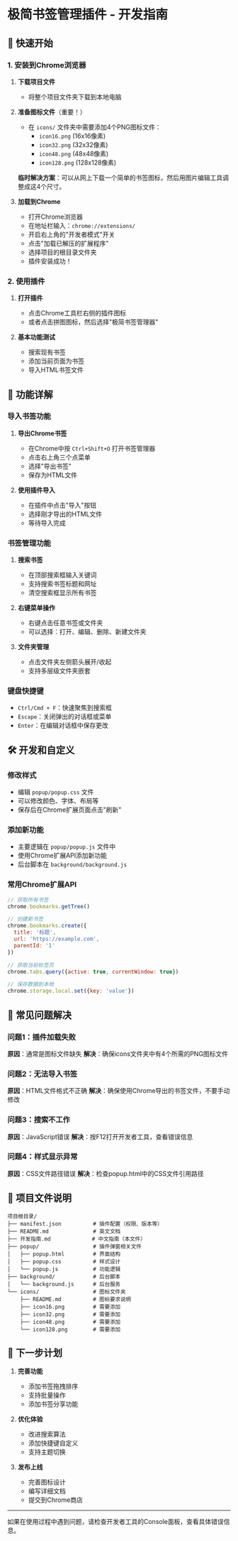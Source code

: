 # 极简书签管理插件 - 开发指南

## 🚀 快速开始

### 1. 安装到Chrome浏览器

1. **下载项目文件**
   - 将整个项目文件夹下载到本地电脑

2. **准备图标文件**（重要！）
   - 在 `icons/` 文件夹中需要添加4个PNG图标文件：
     - `icon16.png` (16x16像素)
     - `icon32.png` (32x32像素)
     - `icon48.png` (48x48像素)
     - `icon128.png` (128x128像素)
   
   **临时解决方案**：可以从网上下载一个简单的书签图标，然后用图片编辑工具调整成这4个尺寸。

3. **加载到Chrome**
   - 打开Chrome浏览器
   - 在地址栏输入：`chrome://extensions/`
   - 开启右上角的"开发者模式"开关
   - 点击"加载已解压的扩展程序"
   - 选择项目的根目录文件夹
   - 插件安装成功！

### 2. 使用插件

1. **打开插件**
   - 点击Chrome工具栏右侧的插件图标
   - 或者点击拼图图标，然后选择"极简书签管理器"

2. **基本功能测试**
   - 搜索现有书签
   - 添加当前页面为书签
   - 导入HTML书签文件

## 🔧 功能详解

### 导入书签功能

1. **导出Chrome书签**
   - 在Chrome中按 `Ctrl+Shift+O` 打开书签管理器
   - 点击右上角三个点菜单
   - 选择"导出书签"
   - 保存为HTML文件

2. **使用插件导入**
   - 在插件中点击"导入"按钮
   - 选择刚才导出的HTML文件
   - 等待导入完成

### 书签管理功能

1. **搜索书签**
   - 在顶部搜索框输入关键词
   - 支持搜索书签标题和网址
   - 清空搜索框显示所有书签

2. **右键菜单操作**
   - 右键点击任意书签或文件夹
   - 可以选择：打开、编辑、删除、新建文件夹

3. **文件夹管理**
   - 点击文件夹左侧箭头展开/收起
   - 支持多层级文件夹嵌套

### 键盘快捷键

- `Ctrl/Cmd + F`：快速聚焦到搜索框
- `Escape`：关闭弹出的对话框或菜单
- `Enter`：在编辑对话框中保存更改

## 🛠️ 开发和自定义

### 修改样式

- 编辑 `popup/popup.css` 文件
- 可以修改颜色、字体、布局等
- 保存后在Chrome扩展页面点击"刷新"

### 添加新功能

- 主要逻辑在 `popup/popup.js` 文件中
- 使用Chrome扩展API添加新功能
- 后台脚本在 `background/background.js`

### 常用Chrome扩展API

```javascript
// 获取所有书签
chrome.bookmarks.getTree()

// 创建新书签
chrome.bookmarks.create({
  title: '标题',
  url: 'https://example.com',
  parentId: '1'
})

// 获取当前标签页
chrome.tabs.query({active: true, currentWindow: true})

// 保存数据到本地
chrome.storage.local.set({key: 'value'})
```

## 🐛 常见问题解决

### 问题1：插件加载失败
**原因**：通常是图标文件缺失
**解决**：确保icons文件夹中有4个所需的PNG图标文件

### 问题2：无法导入书签
**原因**：HTML文件格式不正确
**解决**：确保使用Chrome导出的书签文件，不要手动修改

### 问题3：搜索不工作
**原因**：JavaScript错误
**解决**：按F12打开开发者工具，查看错误信息

### 问题4：样式显示异常
**原因**：CSS文件路径错误
**解决**：检查popup.html中的CSS文件引用路径

## 📁 项目文件说明

```
项目根目录/
├── manifest.json          # 插件配置（权限、版本等）
├── README.md              # 英文文档
├── 开发指南.md             # 中文指南（本文件）
├── popup/                 # 插件弹窗相关文件
│   ├── popup.html         # 界面结构
│   ├── popup.css          # 样式设计
│   └── popup.js           # 功能逻辑
├── background/            # 后台脚本
│   └── background.js      # 后台服务
└── icons/                 # 图标文件夹
    ├── README.md          # 图标要求说明
    ├── icon16.png         # 需要添加
    ├── icon32.png         # 需要添加
    ├── icon48.png         # 需要添加
    └── icon128.png        # 需要添加
```

## 🎯 下一步计划

1. **完善功能**
   - 添加书签拖拽排序
   - 支持批量操作
   - 添加书签分享功能

2. **优化体验**
   - 改进搜索算法
   - 添加快捷键自定义
   - 支持主题切换

3. **发布上线**
   - 完善图标设计
   - 编写详细文档
   - 提交到Chrome商店

---

如果在使用过程中遇到问题，请检查开发者工具的Console面板，查看具体错误信息。 